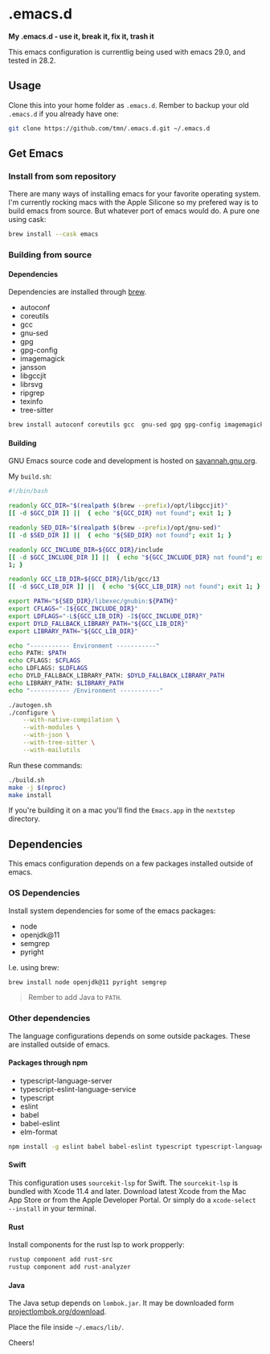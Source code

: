 # .emacs.d

**My .emacs.d - use it, break it, fix it, trash it**

This emacs configuration is currentlig being used with emacs 29.0, and tested in 28.2.


## Usage

Clone this into your home folder as `.emacs.d`. Rember to backup your old `.emacs.d` if you already have one:

```bash
git clone https://github.com/tmn/.emacs.d.git ~/.emacs.d
```


## Get Emacs

### Install from som repository

There are many ways of installing emacs for your favorite operating system. I'm currently rocking macs with the Apple Silicone so my prefered way is to build emacs from source. But whatever port of emacs would do. A pure one using cask:

```bash
brew install --cask emacs
```

### Building from source

#### Dependencies

Dependencies are installed through [brew](https://brew.sh/).

* autoconf
* coreutils
* gcc
* gnu-sed
* gpg
* gpg-config
* imagemagick
* jansson
* libgccjit
* librsvg
* ripgrep
* texinfo
* tree-sitter

```sh
brew install autoconf coreutils gcc  gnu-sed gpg gpg-config imagemagick jansson libgccjit librsvg ripgrep texinfo tree-sitter
```

#### Building

GNU Emacs source code and development is hosted on [savannah.gnu.org](https://savannah.gnu.org/projects/emacs/).

My `build.sh`:

```bash
#!/bin/bash

readonly GCC_DIR="$(realpath $(brew --prefix)/opt/libgccjit)"
[[ -d $GCC_DIR ]] ||  { echo "${GCC_DIR} not found"; exit 1; }

readonly SED_DIR="$(realpath $(brew --prefix)/opt/gnu-sed)"
[[ -d $SED_DIR ]] ||  { echo "${SED_DIR} not found"; exit 1; }

readonly GCC_INCLUDE_DIR=${GCC_DIR}/include
[[ -d $GCC_INCLUDE_DIR ]] ||  { echo "${GCC_INCLUDE_DIR} not found"; exit
1; }

readonly GCC_LIB_DIR=${GCC_DIR}/lib/gcc/13
[[ -d $GCC_LIB_DIR ]] ||  { echo "${GCC_LIB_DIR} not found"; exit 1; }

export PATH="${SED_DIR}/libexec/gnubin:${PATH}"
export CFLAGS="-I${GCC_INCLUDE_DIR}"
export LDFLAGS="-L${GCC_LIB_DIR} -I${GCC_INCLUDE_DIR}"
export DYLD_FALLBACK_LIBRARY_PATH="${GCC_LIB_DIR}"
export LIBRARY_PATH="${GCC_LIB_DIR}"

echo "----------- Environment -----------"
echo PATH: $PATH
echo CFLAGS: $CFLAGS
echo LDFLAGS: $LDFLAGS
echo DYLD_FALLBACK_LIBRARY_PATH: $DYLD_FALLBACK_LIBRARY_PATH
echo LIBRARY_PATH: $LIBRARY_PATH
echo "----------- /Environment -----------"

./autogen.sh
./configure \
    --with-native-compilation \
    --with-modules \
    --with-json \
    --with-tree-sitter \
    --with-mailutils
```

Run these commands:

```sh
./build.sh
make -j $(nproc)
make install
```

If you're building it on a mac you'll find the `Emacs.app` in the `nextstep` directory.


## Dependencies

This emacs configuration depends on a few packages installed outside of emacs.


### OS Dependencies

Install system dependencies for some of the emacs packages:

* node
* openjdk@11
* semgrep
* pyright

I.e. using brew:

```sh
brew install node openjdk@11 pyright semgrep
```

> Rember to add Java to `PATH`.


### Other dependencies

The language configurations depends on some outside packages. These are installed outside of emacs.


#### Packages through npm

* typescript-language-server
* typescript-eslint-language-service
* typescript
* eslint
* babel
* babel-eslint
* elm-format


```bash
npm install -g eslint babel babel-eslint typescript typescript-language-server elm-format typescript-eslint-language-service
```


#### Swift

This configuration uses `sourcekit-lsp` for Swift. The `sourcekit-lsp` is bundled with Xcode 11.4 and later. Download latest Xcode from the Mac App Store or from the Apple Developer Portal. Or simply do a `xcode-select --install` in your terminal.


#### Rust

Install components for the rust lsp to work propperly:

```sh
rustup component add rust-src
rustup component add rust-analyzer
```


#### Java

The Java setup depends on `lombok.jar`. It may be downloaded form [projectlombok.org/download](https://projectlombok.org/download).

Place the file inside `~/.emacs/lib/`.


Cheers!
